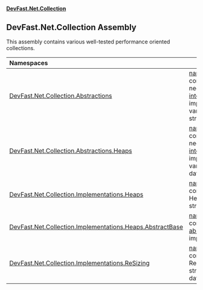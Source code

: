 #### [DevFast.Net.Collection](index.md 'index')

## DevFast.Net.Collection Assembly

This assembly contains various well-tested performance oriented collections.

| Namespaces | |
| :--- | :--- |
| [DevFast.Net.Collection.Abstractions](DevFast.Net.Collection.Abstractions.md 'DevFast.Net.Collection.Abstractions') | [namespace](https://docs.microsoft.com/en-us/dotnet/csharp/language-reference/keywords/namespace 'https://docs.microsoft.com/en-us/dotnet/csharp/language-reference/keywords/namespace') contains necessary [interface](https://docs.microsoft.com/en-us/dotnet/csharp/language-reference/keywords/interface 'https://docs.microsoft.com/en-us/dotnet/csharp/language-reference/keywords/interface')s to implement various data-structures. |
| [DevFast.Net.Collection.Abstractions.Heaps](DevFast.Net.Collection.Abstractions.Heaps.md 'DevFast.Net.Collection.Abstractions.Heaps') | [namespace](https://docs.microsoft.com/en-us/dotnet/csharp/language-reference/keywords/namespace 'https://docs.microsoft.com/en-us/dotnet/csharp/language-reference/keywords/namespace') contains necessary [interface](https://docs.microsoft.com/en-us/dotnet/csharp/language-reference/keywords/interface 'https://docs.microsoft.com/en-us/dotnet/csharp/language-reference/keywords/interface')s to implement various Heap data-structures. |
| [DevFast.Net.Collection.Implementations.Heaps](DevFast.Net.Collection.Implementations.Heaps.md 'DevFast.Net.Collection.Implementations.Heaps') | [namespace](https://docs.microsoft.com/en-us/dotnet/csharp/language-reference/keywords/namespace 'https://docs.microsoft.com/en-us/dotnet/csharp/language-reference/keywords/namespace') contains various Heap data-structures. |
| [DevFast.Net.Collection.Implementations.Heaps.AbstractBase](DevFast.Net.Collection.Implementations.Heaps.AbstractBase.md 'DevFast.Net.Collection.Implementations.Heaps.AbstractBase') | [namespace](https://docs.microsoft.com/en-us/dotnet/csharp/language-reference/keywords/namespace 'https://docs.microsoft.com/en-us/dotnet/csharp/language-reference/keywords/namespace') contains [abstract](https://docs.microsoft.com/en-us/dotnet/csharp/language-reference/keywords/abstract 'https://docs.microsoft.com/en-us/dotnet/csharp/language-reference/keywords/abstract') heap implementations. |
| [DevFast.Net.Collection.Implementations.ReSizing](DevFast.Net.Collection.Implementations.ReSizing.md 'DevFast.Net.Collection.Implementations.ReSizing') | [namespace](https://docs.microsoft.com/en-us/dotnet/csharp/language-reference/keywords/namespace 'https://docs.microsoft.com/en-us/dotnet/csharp/language-reference/keywords/namespace') contains various Re-sizing strategies for data-structures. |
